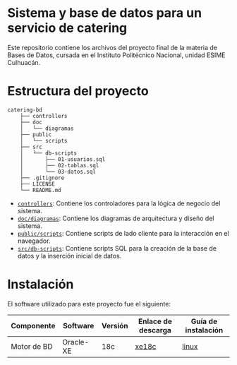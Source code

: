 # Sistema y base de datos para un servicio de catering

Este repositorio contiene los archivos del proyecto final de la materia de Bases
de Datos, cursada en el Instituto Politécnico Nacional, unidad ESIME Culhuacán.

# Estructura del proyecto

```
catering-bd
    ├── controllers
    ├── doc
    │   └── diagramas
    ├── public
    │   └── scripts
    ├── src
    │   └── db-scripts
    │       ├── 01-usuarios.sql
    │       ├── 02-tablas.sql
    │       └── 03-datos.sql
    ├── .gitignore
    ├── LICENSE
    └── README.md
```

- [`controllers`](command:_github.copilot.openRelativePath?%5B%7B%22scheme%22%3A%22file%22%2C%22authority%22%3A%22%22%2C%22path%22%3A%22%2FC%3A%2FUsers%2Farguelles%2FDocuments%2FDataBases%2FGithubRepository%2Fcatering-bd%2Fcontrollers%22%2C%22query%22%3A%22%22%2C%22fragment%22%3A%22%22%7D%5D "c:\Users\arguelles\Documents\DataBases\GithubRepository\catering-bd\controllers"): Contiene los controladores para la lógica de negocio del sistema.
- [`doc/diagramas`](command:_github.copilot.openRelativePath?%5B%7B%22scheme%22%3A%22file%22%2C%22authority%22%3A%22%22%2C%22path%22%3A%22%2FC%3A%2FUsers%2Farguelles%2FDocuments%2FDataBases%2FGithubRepository%2Fcatering-bd%2Fdoc%2Fdiagramas%22%2C%22query%22%3A%22%22%2C%22fragment%22%3A%22%22%7D%5D "c:\Users\arguelles\Documents\DataBases\GithubRepository\catering-bd\doc\diagramas"): Contiene los diagramas de arquitectura y diseño del sistema.
- [`public/scripts`](command:_github.copilot.openRelativePath?%5B%7B%22scheme%22%3A%22file%22%2C%22authority%22%3A%22%22%2C%22path%22%3A%22%2FC%3A%2FUsers%2Farguelles%2FDocuments%2FDataBases%2FGithubRepository%2Fcatering-bd%2Fpublic%2Fscripts%22%2C%22query%22%3A%22%22%2C%22fragment%22%3A%22%22%7D%5D "c:\Users\arguelles\Documents\DataBases\GithubRepository\catering-bd\public\scripts"): Contiene scripts de lado cliente para la interacción en el navegador.
- [`src/db-scripts`](command:_github.copilot.openRelativePath?%5B%7B%22scheme%22%3A%22file%22%2C%22authority%22%3A%22%22%2C%22path%22%3A%22%2FC%3A%2FUsers%2Farguelles%2FDocuments%2FDataBases%2FGithubRepository%2Fcatering-bd%2Fsrc%2Fdb-scripts%22%2C%22query%22%3A%22%22%2C%22fragment%22%3A%22%22%7D%5D "c:\Users\arguelles\Documents\DataBases\GithubRepository\catering-bd\src\db-scripts"): Contiene scripts SQL para la creación de la base de datos y la inserción inicial de datos.

# Instalación

El software utilizado para este proyecto fue el siguiente:

| Componente  | Software  | Versión | Enlace de descarga                                                         | Guía de instalación                                                                                  |
|-------------|-----------|---------|----------------------------------------------------------------------------|------------------------------------------------------------------------------------------------------|
| Motor de BD | Oracle-XE | 18c     | [xe18c](https://www.oracle.com/database/technologies/xe18c-downloads.html) | [linux](https://docs.oracle.com/en/database/oracle/oracle-database/18/xeinl/installation-guide.html) |